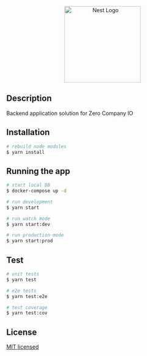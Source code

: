<p align="center">
  <a href="http://nestjs.com/" target="blank"><img src="https://nestjs.com/img/logo-small.svg" width="200" alt="Nest Logo" /></a>
</p>

## Description

Backend application solution for Zero Company IO

## Installation

```bash
# rebuild node modules
$ yarn install
```

## Running the app
```bash
# start local DB
$ docker-compose up -d

# run development
$ yarn start

# run watch mode
$ yarn start:dev

# run production mode
$ yarn start:prod
```

## Test

```bash
# unit tests
$ yarn test

# e2e tests
$ yarn test:e2e

# test coverage
$ yarn test:cov
```

## License

[MIT licensed](LICENSE)
